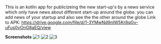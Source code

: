 This is an kotlin app for publicizeing the new start-up's by a news service which only have news about different start-up around the globe.
you can add news of your startup and also see the the other around the globe
Link to APK: https://drive.google.com/file/d/1-3YMwNd9nIW5Kr8qGv-uFus0vOnG8aEQ/view

**Screenshots**
![1](https://user-images.githubusercontent.com/56815364/99646883-119e6480-2a77-11eb-912c-2af8c51c97ad.PNG)
![2](https://user-images.githubusercontent.com/56815364/99646906-182cdc00-2a77-11eb-9d9f-babfa75e6a77.PNG)
![3](https://user-images.githubusercontent.com/56815364/99646919-1a8f3600-2a77-11eb-81b8-6e9c2ec69aff.PNG)

